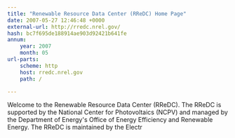 ```yaml
---
title: "Renewable Resource Data Center (RReDC) Home Page"
date: 2007-05-27 12:46:48 +0000
external-url: http://rredc.nrel.gov/
hash: bc7f695de188914ae903d92421b641fe
annum:
    year: 2007
    month: 05
url-parts:
    scheme: http
    host: rredc.nrel.gov
    path: /

---
```


Welcome to the Renewable Resource Data Center (RReDC). The RReDC is supported by the National Center for Photovoltaics (NCPV) and managed by the Department of Energy's Office of Energy Efficiency and Renewable Energy. The RReDC is maintained by the Electr
